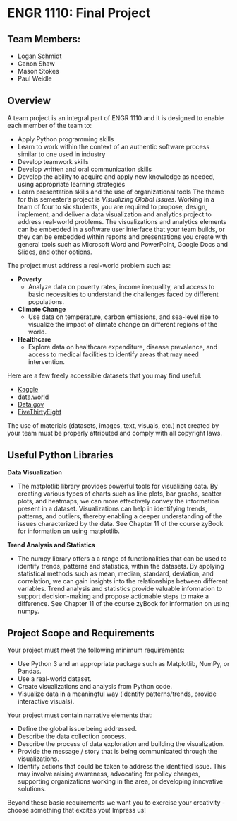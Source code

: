 # ENGR 1110: Final Project
## Team Members:
- [Logan Schmidt](https://www.linkedin.com/in/logan-schmidt234/)
- Canon Shaw
- Mason Stokes
- Paul Weidle

## Overview
A team project is an integral part of ENGR 1110 and it is designed to enable each member of the team to:

- Apply Python programming skills
- Learn to work within the context of an authentic software process similar to one used in industry
- Develop teamwork skills
- Develop written and oral communication skills
- Develop the ability to acquire and apply new knowledge as needed, using appropriate learning strategies
- Learn presentation skills and the use of organizational tools
The theme for this semester’s project is *Visualizing Global Issues*. Working in a team of four to six students, you are required to propose, design, implement, and deliver a data visualization and analytics project to address real-world problems. The visualizations and analytics elements can be embedded in a software user interface that your team builds, or they can be embedded within reports and presentations you create with general tools such as Microsoft Word and PowerPoint, Google Docs and Slides, and other options.

The project must address a real-world problem such as:
- **Poverty**
  - Analyze data on poverty rates, income inequality, and access to basic necessities to understand the challenges faced by different populations.
- **Climate Change**
  - Use data on temperature, carbon emissions, and sea-level rise to visualize the impact of climate change on different regions of the world.
- **Healthcare**
  - Explore data on healthcare expenditure, disease prevalence, and access to medical facilities to identify areas that may need intervention.

Here are a few freely accessible datasets that you may find useful.

- [Kaggle](https://www.kaggle.com/datasets)
- [data.world](https://data.world/product/community/)
- [Data.gov](https://data.gov/)
- [FiveThirtyEight](https://data.fivethirtyeight.com/)

The use of materials (datasets, images, text, visuals, etc.) not created by your team must be properly attributed and comply with all copyright laws.

## Useful Python Libraries
**Data Visualization**
- The matplotlib library provides powerful tools for visualizing data. By creating various types of charts such as line plots, bar graphs, scatter plots, and heatmaps, we can more effectively convey the information present in a dataset. Visualizations can help in identifying trends, patterns, and outliers, thereby enabling a deeper understanding of the issues characterized by the data. See Chapter 11 of the course zyBook for information on using matplotlib.

**Trend Analysis and Statistics**
- The numpy library offers a a range of functionalities that can be used to identify trends, patterns and statistics, within the datasets. By applying statistical methods such as mean, median, standard, deviation, and correlation, we can gain insights into the relationships between different variables. Trend analysis and statistics provide valuable information to support decision-making and propose actionable steps to make a difference. See Chapter 11 of the course zyBook for information on using numpy.

## Project Scope and Requirements
Your project must meet the following minimum requirements:
- Use Python 3 and an appropriate package such as Matplotlib, NumPy, or Pandas.
- Use a real-world dataset.
- Create visualizations and analysis from Python code.
- Visualize data in a meaningful way (identify patterns/trends, provide interactive visuals).

Your project must contain narrative elements that:
- Define the global issue being addressed.
- Describe the data collection process.
- Describe the process of data exploration and building the visualization.
- Provide the message / story that is being communicated through the visualizations.
- Identify actions that could be taken to address the identified issue. This may involve raising awareness, advocating for policy changes, supporting organizations working in the area, or developing innovative solutions.

Beyond these basic requirements we want you to exercise your creativity - choose something that excites you! Impress us!
